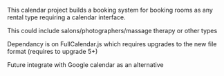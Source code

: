 This calendar project builds a booking system for booking rooms as any rental type requiring a calendar interface.

This could include salons/photographers/massage therapy or other types 

Dependancy is on FullCalendar.js which requires upgrades to the new file format (requires to upgrade 5+)

Future integrate with Google calendar as an alternative
